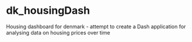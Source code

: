 # dk_housingDash
Housing dashboard for denmark - attempt to create a Dash application for analysing data on housing prices over time
